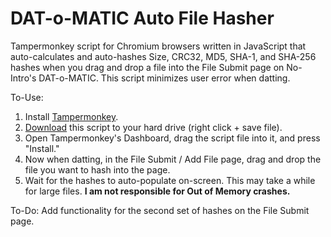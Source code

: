 # DAT-o-MATIC Auto File Hasher
Tampermonkey script for Chromium browsers written in JavaScript that auto-calculates and auto-hashes Size, CRC32, MD5, SHA-1, and SHA-256 hashes when you drag and drop a file into the File Submit page on No-Intro's DAT-o-MATIC. This script minimizes user error when datting.

To-Use:
1. Install [Tampermonkey](https://www.tampermonkey.net/).
2. [Download](https://github.com/rarenight/datomatic-auto-file-hasher/raw/main/dom-hasher.js) this script to your hard drive (right click + save file).
3. Open Tampermonkey's Dashboard, drag the script file into it, and press "Install."
4. Now when datting, in the File Submit / Add File page, drag and drop the file you want to hash into the page.
5. Wait for the hashes to auto-populate on-screen. This may take a while for large files. **I am not responsible for Out of Memory crashes.**

To-Do: Add functionality for the second set of hashes on the File Submit page.
